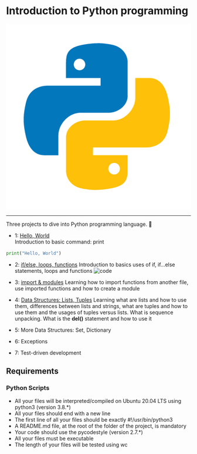 # Introduction to Python programming

![python-logo](https://github.com/Entwoane/holbertonschool-higher_level_programming/blob/main/python-hello_world/asset/pngwing.com.png)

---


Three projects to dive into Python programming language. :snake:  

- 1: [Hello, World](https://github.com/Entwoane/holbertonschool-higher_level_programming/tree/main/python-hello_world)  
Introduction to basic command: print  

```py
print("Hello, World")
```  

- 2: [if/else, loops, functions](https://github.com/Entwoane/holbertonschool-higher_level_programming/tree/main/python-if_else_loops_functions)
  Introduction to basics uses of if, if...else statements, loops and functions
  ![code](https://s3.eu-west-3.amazonaws.com/hbtn.intranet.project.files/holbertonschool-higher-level_programming+/233/code.png)  

- 3: [import & modules](https://github.com/Entwoane/holbertonschool-higher_level_programming/tree/main/python-import_modules)
  Learning how to import functions from another file, use imported functions and how to create a module

- 4: [Data Structures: Lists, Tuples]()
  Learning what are lists and how to use them, differences between lists and strings, what are tuples and how to use them and the usages of tuples versus lists. What is sequence unpacking. What is the **del()** statement and how to use it

- 5: More Data Structures: Set, Dictionary
- 6: Exceptions
- 7: Test-driven development


## Requirements

### Python Scripts  

- All your files will be interpreted/compiled on Ubuntu 20.04 LTS using python3 (version 3.8.*)  
- All your files should end with a new line  
- The first line of all your files should be exactly #!/usr/bin/python3  
- A README.md file, at the root of the folder of the project, is mandatory  
- Your code should use the pycodestyle (version 2.7.*)  
- All your files must be executable  
- The length of your files will be tested using wc  
